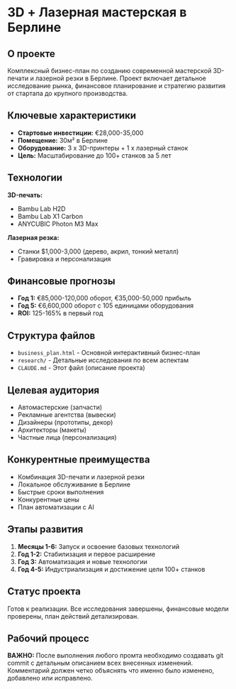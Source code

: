# 3D + Лазерная мастерская в Берлине

## О проекте
Комплексный бизнес-план по созданию современной мастерской 3D-печати и лазерной резки в Берлине. Проект включает детальное исследование рынка, финансовое планирование и стратегию развития от стартапа до крупного производства.

## Ключевые характеристики
- **Стартовые инвестиции:** €28,000-35,000
- **Помещение:** 30м² в Берлине
- **Оборудование:** 3 x 3D-принтеры + 1 x лазерный станок
- **Цель:** Масштабирование до 100+ станков за 5 лет

## Технологии
**3D-печать:**
- Bambu Lab H2D
- Bambu Lab X1 Carbon  
- ANYCUBIC Photon M3 Max

**Лазерная резка:**
- Станки $1,000-3,000 (дерево, акрил, тонкий металл)
- Гравировка и персонализация

## Финансовые прогнозы
- **Год 1:** €85,000-120,000 оборот, €35,000-50,000 прибыль
- **Год 5:** €6,600,000 оборот с 105 единицами оборудования
- **ROI:** 125-165% в первый год

## Структура файлов
- `business_plan.html` - Основной интерактивный бизнес-план
- `research/` - Детальные исследования по всем аспектам
- `CLAUDE.md` - Этот файл (описание проекта)

## Целевая аудитория
- Автомастерские (запчасти)
- Рекламные агентства (вывески)
- Дизайнеры (прототипы, декор)
- Архитекторы (макеты)
- Частные лица (персонализация)

## Конкурентные преимущества
- Комбинация 3D-печати и лазерной резки
- Локальное обслуживание в Берлине
- Быстрые сроки выполнения
- Конкурентные цены
- План автоматизации с AI

## Этапы развития
1. **Месяцы 1-6:** Запуск и освоение базовых технологий
2. **Год 1-2:** Стабилизация и первое расширение
3. **Год 3:** Автоматизация и новые технологии
4. **Год 4-5:** Индустриализация и достижение цели 100+ станков

## Статус проекта
Готов к реализации. Все исследования завершены, финансовые модели проверены, план действий детализирован.

## Рабочий процесс
**ВАЖНО:** После выполнения любого промта необходимо создавать git commit с детальным описанием всех внесенных изменений. Комментарий должен четко объяснять что именно было изменено, добавлено или исправлено.